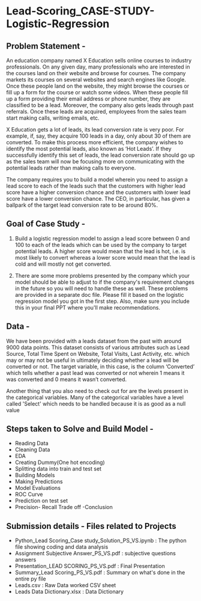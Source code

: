 # Lead-Scoring_CASE-STUDY-Logistic-Regression

## Problem Statement -

An education company named X Education sells online courses to industry professionals. On any given day, many professionals who are interested in the courses land 
on their website and browse for courses. 
The company markets its courses on several websites and search engines like Google. Once these people land on the website, they might browse the courses or fill up 
a form for the course or watch some videos. When these people fill up a form providing their email address or phone number, they are classified to be a lead. Moreover,
the company also gets leads through past referrals. Once these leads are acquired, employees from the sales team start making calls, writing emails, etc.

X Education gets a lot of leads, its lead conversion rate is very poor. For example, if, say, they acquire 100 leads in a day, only about 30 of them are converted. 
To make this process more efficient, the company wishes to identify the most potential leads, also known as ‘Hot Leads’. If they successfully identify this set of 
leads, the lead conversion rate should go up as the sales team will now be focusing more on communicating with the potential leads rather than making calls to everyone.

The company requires you to build a model wherein you need to assign a lead score to each of the leads such that the customers with higher lead score have a higher
conversion chance and the customers with lower lead score have a lower conversion chance. The CEO, in particular, has given a ballpark of the target lead conversion 
rate to be around 80%.

## Goal of Case Study -

1.  Build a logistic regression model to assign a lead score between 0 and 100 to each of the leads which can be used by the company to target potential leads. A higher
score would mean that the lead is hot, i.e. is most likely to convert whereas a lower score would mean that the lead is cold and will mostly not get converted.

2.  There are some more problems presented by the company which your model should be able to adjust to if the company's requirement changes in the future so you will 
need to handle these as well. These problems are provided in a separate doc file. Please fill it based on the logistic regression model you got in the first step. 
Also, make sure you include this in your final PPT where you'll make recommendations.

## Data -

We have been provided with a leads dataset from the past with around 9000 data points. This dataset consists of various attributes such as Lead Source, Total Time 
Spent on Website, Total Visits, Last Activity, etc. which may or may not be useful in ultimately deciding whether a lead will be converted or not. The target variable,
in this case, is the column ‘Converted’ which tells whether a past lead was converted or not wherein 1 means it was converted and 0 means it wasn’t converted. 

Another thing that you also need to check out for are the levels present in the categorical variables. Many of the categorical variables have a level called 
'Select' which needs to be handled because it is as good as a null value 

## Steps taken to Solve and Build Model -

- Reading Data
- Cleaning Data
- EDA
- Creating Dummy(One hot encoding)
- Splitting data into train and test set
- Building Models
- Making Predictions
- Model Evaluations
- ROC Curve
- Prediction on test set
- Precision- Recall Trade off
-Conclusion

## Submission details - Files related to Projects 

- Python_Lead Scoring_Case study_Solution_PS_VS.ipynb : The python file showing coding and data analysis
- Assignment Subjective Answer_PS_VS.pdf : subjective questions answers
- Presentation_LEAD SCORING_PS_VS.pdf : Final Presentation
- Summary_Lead Scoring_PS_VS.pdf : Summary on what's done in the entire py file
- Leads.csv : Raw Data worked CSV sheet
- Leads Data Dictionary.xlsx : Data Dictionary

